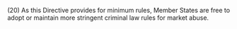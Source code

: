(20) As this Directive provides for minimum rules, Member States are free to adopt or maintain more stringent criminal law rules for market abuse.